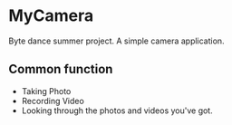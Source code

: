 # MyCamera
Byte dance summer project. A simple camera application.

## Common function
- Taking Photo
- Recording Video
- Looking through the photos and videos you've got.

